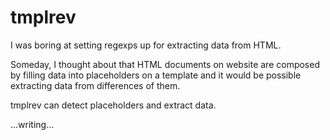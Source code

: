 # tmplrev

I was boring at setting regexps up for extracting data from HTML.

Someday, I thought about that HTML documents on website are composed by filling data into placeholders on a template and it would be possible extracting data from differences of them.

tmplrev can detect placeholders and extract data.


...writing...